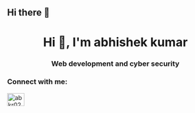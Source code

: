 ## Hi there 👋
<h1 align="center">Hi 👋, I'm abhishek kumar</h1>
<h3 align="center">Web development and cyber security</h3>

<h3 align="left">Connect with me:</h3>
<p align="left">
<a href="https://linkedin.com/in/abkr020" target="blank"><img align="center" src="https://raw.githubusercontent.com/rahuldkjain/github-profile-readme-generator/master/src/images/icons/Social/linked-in-alt.svg" alt="abkr020" height="30" width="40" /></a>
</p>


<!--
**abkr020/abkr020** is a ✨ _special_ ✨ repository because its `README.md` (this file) appears on your GitHub profile.

Here are some ideas to get you started:

- 🔭 I’m currently working on ...
- 🌱 I’m currently learning ...
- 👯 I’m looking to collaborate on ...
- 🤔 I’m looking for help with ...
- 💬 Ask me about ...
- 📫 How to reach me: ...
- 😄 Pronouns: ...
- ⚡ Fun fact: ...
-->
